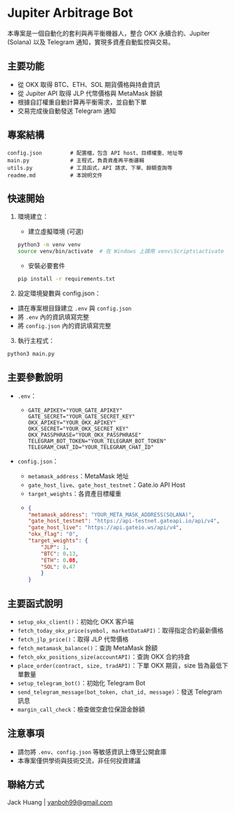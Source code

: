 # Jupiter Arbitrage Bot

本專案是一個自動化的套利與再平衡機器人，整合 OKX 永續合約、Jupiter (Solana) 以及 Telegram 通知，實現多資產自動監控與交易。

## 主要功能
- 從 OKX 取得 BTC、ETH、SOL 期貨價格與持倉資訊
- 從 Jupiter API 取得 JLP 代幣價格與 MetaMask 餘額
- 根據自訂權重自動計算再平衡需求，並自動下單
- 交易完成後自動發送 Telegram 通知

## 專案結構

```
config.json         # 配置檔，包含 API host、目標權重、地址等
main.py             # 主程式，負責資產再平衡邏輯
utils.py            # 工具函式，API 請求、下單、餘額查詢等
readme.md           # 本說明文件
```

## 快速開始


1. 環境建立：
    - 建立虛擬環境 (可選)
    ```bash
    python3 -m venv venv
    source venv/bin/activate  # 在 Windows 上請用 venv\Scripts\activate
    ```
    - 安裝必要套件
    ```bash
    pip install -r requirements.txt
    ```

2. 設定環境變數與 config.json：
- 請在專案根目錄建立 `.env` 與 `config.json`
- 將 `.env` 內的資訊填寫完整
- 將 `config.json` 內的資訊填寫完整

3. 執行主程式：

```bash
python3 main.py
```

## 主要參數說明

- `.env`：
    -   ``` env
        GATE_APIKEY="YOUR_GATE_APIKEY"
        GATE_SECRET="YOUR_GATE_SECRET_KEY"
        OKX_APIKEY="YOUR_OKX_APIKEY"
        OKX_SECRET="YOUR_OKX_SECRET_KEY"
        OKX_PASSPHRASE="YOUR_OKX_PASSPHRASE"
        TELEGRAM_BOT_TOKEN="YOUR_TELEGRAM_BOT_TOKEN"
        TELEGRAM_CHAT_ID="YOUR_TELEGRAM_CHAT_ID"
        ```

- `config.json`：
    - `metamask_address`：MetaMask 地址
    - `gate_host_live`、`gate_host_testnet`：Gate.io API Host
    - `target_weights`：各資產目標權重
    -   ``` json
        {
        "metamask_address": "YOUR_META_MASK_ADDRESS(SOLANA)",           // (MANDATORY)
        "gate_host_testnet": "https://api-testnet.gateapi.io/api/v4",   // (OPTIONAL)
        "gate_host_live": "https://api.gateio.ws/api/v4",               // (OPTIONAL)
        "okx_flag": "0",                                                // 0 for live trading, 1 for demo trading (MANDATORY)
        "target_weights": { 
            "JLP": 1, 
            "BTC": 0.13,
            "ETH": 0.08,
            "SOL": 0.47
            }
        }                                                               // (MANDATORY)
        ```

## 主要函式說明

- `setup_okx_client()`：初始化 OKX 客戶端
- `fetch_today_okx_price(symbol, marketDataAPI)`：取得指定合約最新價格
- `fetch_jlp_price()`：取得 JLP 代幣價格
- `fetch_metamask_balance()`：查詢 MetaMask 餘額
- `fetch_okx_positions_size(accountAPI)`：查詢 OKX 合約持倉
- `place_order(contract, size, tradAPI)`：下單 OKX 期貨，size 皆為最低下單數量
- `setup_telegram_bot()`：初始化 Telegram Bot
- `send_telegram_message(bot_token, chat_id, message)`：發送 Telegram 訊息
- `margin_call_check`：檢查做空倉位保證金餘額

## 注意事項
- 請勿將 `.env`、`config.json` 等敏感資訊上傳至公開倉庫
- 本專案僅供學術與技術交流，非任何投資建議

## 聯絡方式
Jack Huang | yanboh99@gmail.com
